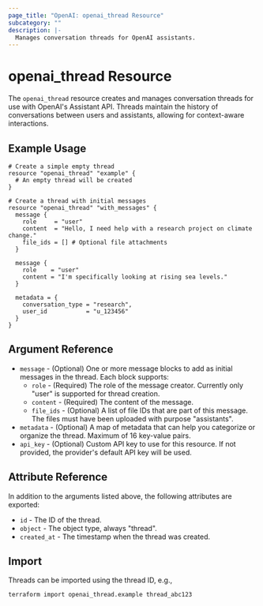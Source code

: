 ```yaml
---
page_title: "OpenAI: openai_thread Resource"
subcategory: ""
description: |-
  Manages conversation threads for OpenAI assistants.
---
```


# openai_thread Resource

The `openai_thread` resource creates and manages conversation threads for use with OpenAI's Assistant API. Threads maintain the history of conversations between users and assistants, allowing for context-aware interactions.

## Example Usage

```hcl
# Create a simple empty thread
resource "openai_thread" "example" {
  # An empty thread will be created
}

# Create a thread with initial messages
resource "openai_thread" "with_messages" {
  message {
    role     = "user"
    content  = "Hello, I need help with a research project on climate change."
    file_ids = [] # Optional file attachments
  }
  
  message {
    role    = "user"
    content = "I'm specifically looking at rising sea levels."
  }
  
  metadata = {
    conversation_type = "research",
    user_id           = "u_123456"
  }
}
```

## Argument Reference

* `message` - (Optional) One or more message blocks to add as initial messages in the thread. Each block supports:
  * `role` - (Required) The role of the message creator. Currently only "user" is supported for thread creation.
  * `content` - (Required) The content of the message.
  * `file_ids` - (Optional) A list of file IDs that are part of this message. The files must have been uploaded with purpose "assistants".
* `metadata` - (Optional) A map of metadata that can help you categorize or organize the thread. Maximum of 16 key-value pairs.
* `api_key` - (Optional) Custom API key to use for this resource. If not provided, the provider's default API key will be used.

## Attribute Reference

In addition to the arguments listed above, the following attributes are exported:

* `id` - The ID of the thread.
* `object` - The object type, always "thread".
* `created_at` - The timestamp when the thread was created.

## Import

Threads can be imported using the thread ID, e.g.,

```bash
terraform import openai_thread.example thread_abc123
``` 